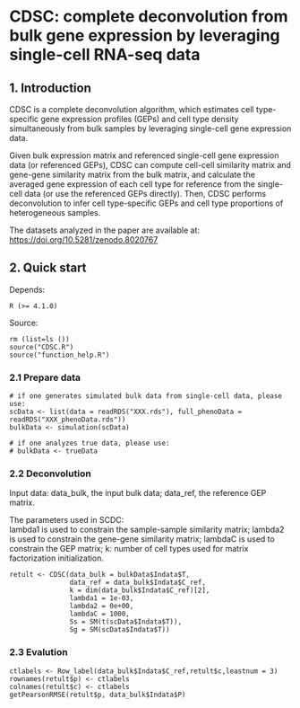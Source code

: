 # CDSC: complete deconvolution from bulk gene expression by leveraging single-cell RNA-seq data

## 1. Introduction

CDSC is a complete deconvolution algorithm, which estimates cell type-specific gene expression profiles (GEPs) and cell type density simultaneously from bulk samples by leveraging single-cell gene expression data. 

Given bulk expression matrix and referenced single-cell gene expression data (or referenced GEPs), CDSC can compute cell-cell similarity matrix and gene-gene similarity matrix from the bulk matrix, and calculate the averaged gene expression of each cell type for reference from the single-cell data (or use the referenced GEPs directly). Then, CDSC performs deconvolution to infer cell type-specific GEPs and  cell type proportions of heterogeneous samples.

The datasets analyzed in the paper are available at: https://doi.org/10.5281/zenodo.8020767

## 2. Quick start    
Depends:
    
    R (>= 4.1.0) 

Source:
    
    rm (list=ls ())
    source("CDSC.R")
    source("function_help.R")

### 2.1 Prepare data
    # if one generates simulated bulk data from single-cell data, please use:
    scData <- list(data = readRDS("XXX.rds"), full_phenoData = readRDS("XXX_phenoData.rds"))
    bulkData <- simulation(scData)
    
    # if one analyzes true data, please use:
    # bulkData <- trueData 

### 2.2 Deconvolution
Input data:
    data_bulk, the input bulk data;
    data_ref, the reference GEP matrix.

The parameters used in SCDC:    
    lambda1 is used to constrain the sample-sample similarity matrix;
    lambda2 is used to constrain the gene-gene similarity matrix;
    lambdaC is used to constrain the GEP matrix;
    k: number of cell types used for matrix factorization initialization.
    
    retult <- CDSC(data_bulk = bulkData$Indata$T,
                   data_ref = data_bulk$Indata$C_ref,  
                   k = dim(data_bulk$Indata$C_ref)[2], 
                   lambda1 = 1e-03, 
                   lambda2 = 0e+00,
                   lambdaC = 1000,
                   Ss = SM(t(scData$Indata$T)),
                   Sg = SM(scData$Indata$T))
### 2.3 Evalution

    ctlabels <- Row_label(data_bulk$Indata$C_ref,retult$c,leastnum = 3)
    rownames(retult$p) <- ctlabels
    colnames(retult$c) <- ctlabels
    getPearsonRMSE(retult$p, data_bulk$Indata$P)
